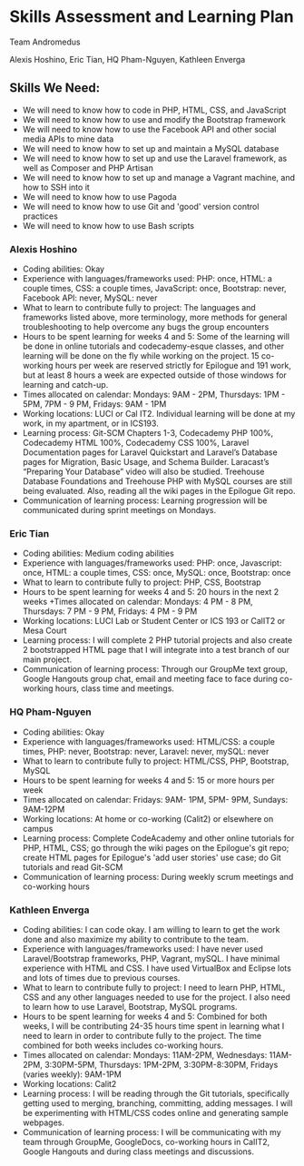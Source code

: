 # Skills Assessment and Learning Plan

Team Andromedus

Alexis Hoshino, Eric Tian, HQ Pham-Nguyen, Kathleen Enverga

## Skills We Need:
+ We will need to know how to code in PHP, HTML, CSS, and JavaScript
+ We will need to know how to use and modify the Bootstrap framework
+ We will need to know how to use the Facebook API and other social media APIs to mine data
+ We will need to know how to set up and maintain a MySQL database
+ We will need to know how to set up and use the Laravel framework, as well as Composer and PHP Artisan
+ We will need to know how to set up and manage a Vagrant machine, and how to SSH into it
+ We will need to know how to use Pagoda
+ We will need to know how to use Git and 'good' version control practices
+ We will need to know how to use Bash scripts

### Alexis Hoshino
+ Coding abilities: Okay
+ Experience with languages/frameworks used: PHP: once, HTML: a couple times, CSS: a couple times, JavaScript: once, Bootstrap: never, Facebook API: never, MySQL: never
+ What to learn to contribute fully to project: The languages and frameworks listed above, more terminology, more methods for general troubleshooting to help overcome any bugs the group encounters
+ Hours to be spent learning for weeks 4 and 5: Some of the learning will be done in online tutorials and codecademy-esque classes, and other learning will be done on the fly while working on the project. 15 co-working hours per week are reserved strictly for Epilogue and 191 work, but at least 8 hours a week are expected outside of those windows for learning and catch-up.
+ Times allocated on calendar: Mondays: 9AM - 2PM, Thursdays: 1PM - 5PM, 7PM - 9 PM, Fridays: 9AM - 1PM
+ Working locations: LUCI or Cal IT2. Individual learning will be done at my work, in my apartment, or in ICS193.
+ Learning process: Git-SCM Chapters 1-3, Codecademy PHP 100%, Codecademy HTML 100%, Codecademy CSS 100%, Laravel Documentation pages for Laravel Quickstart and Laravel’s Database pages for Migration, Basic Usage, and Schema Builder. Laracast’s “Preparing Your Database” video will also be studied. Treehouse Database Foundations and Treehouse PHP with MySQL courses are still being evaluated. Also, reading all the wiki pages in the Epilogue Git repo.
+ Communication of learning process: Learning progression will be communicated during sprint meetings on Mondays.

### Eric Tian
+ Coding abilities: Medium coding abilities
+ Experience with languages/frameworks used: PHP: once, Javascript: once, HTML: a couple times, CSS: once, MySQL: once, Bootstrap: once
+ What to learn to contribute fully to project: PHP, CSS, Bootstrap
+ Hours to be spent learning for weeks 4 and 5: 20 hours in the next 2 weeks
+Times allocated on calendar: Mondays: 4 PM - 8 PM, Thursdays: 7 PM - 9 PM, Fridays: 4 PM - 9 PM
+ Working locations: LUCI Lab or Student Center or ICS 193 or CalIT2 or Mesa Court
+ Learning process: I will complete 2 PHP tutorial projects and also create 2 bootstrapped HTML page that I will integrate into a test branch of our main project.
+ Communication of learning process: Through our GroupMe text group, Google Hangouts group chat, email and meeting face to face during co-working hours, class time and meetings.

### HQ Pham-Nguyen
+ Coding abilities: Okay
+ Experience with languages/frameworks used: HTML/CSS: a couple times, PHP: never, Bootstrap: never, Laravel: never, mySQL: never
+ What to learn to contribute fully to project: HTML/CSS, PHP, Bootstrap, MySQL
+ Hours to be spent learning for weeks 4 and 5: 15 or more hours per week
+ Times allocated on calendar: Fridays: 9AM- 1PM, 5PM- 9PM, Sundays: 9AM-12PM
+ Working locations: At home or co-working (Calit2) or elsewhere on campus 
+ Learning process: Complete CodeAcademy and other online tutorials for PHP, HTML, CSS; go through the wiki pages on the Epilogue's git repo; create HTML pages for Epilogue's 'add user stories' use case; do Git tutorials and read Git-SCM
+ Communication of learning process: During weekly scrum meetings and co-working hours

### Kathleen Enverga
+ Coding abilities: I can code okay. I am willing to learn to get the work done and also maximize my ability to contribute to the team.
+ Experience with languages/frameworks used: I have never used Laravel/Bootstrap frameworks, PHP, Vagrant, mySQL. I have minimal experience with HTML and CSS. I have used VirtualBox and Eclipse lots and lots of times due to previous courses.
+ What to learn to contribute fully to project: I need to learn PHP, HTML, CSS and any other languages needed to use for the project. I also need to learn how to use Laravel, Bootstrap, MySQL programs.
+ Hours to be spent learning for weeks 4 and 5: Combined for both weeks, I will be contributing 24-35 hours time spent in learning what I need to learn in order to contribute fully to the project. The time combined for both weeks includes co-working hours.
+ Times allocated on calendar: Mondays: 11AM-2PM, Wednesdays: 11AM-2PM, 3:30PM-5PM, Thursdays: 1PM-2PM, 3:30PM-8:30PM, Fridays (varies weekly): 9AM-1PM
+ Working locations: Calit2 
+ Learning process: I will be reading through the Git tutorials, specifically getting used to merging, branching, committing, adding messages. I will be experimenting with HTML/CSS codes online and generating sample webpages. 
+ Communication of learning process: I will be communicating with my team through GroupMe, GoogleDocs, co-working hours in CalIT2, Google Hangouts and during class meetings and discussions.

